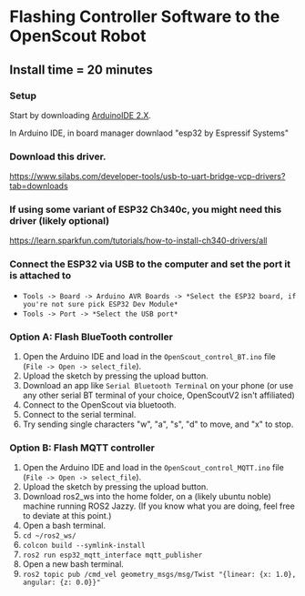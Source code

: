 # Flashing Controller Software to the OpenScout Robot

## Install time = 20 minutes

### Setup

Start by downloading [ArduinoIDE 2.X](https://www.arduino.cc/en/Main/Software).

In Arduino IDE, in board manager downlaod "esp32 by Espressif Systems"

### Download this driver.
https://www.silabs.com/developer-tools/usb-to-uart-bridge-vcp-drivers?tab=downloads

### If using some variant of ESP32 Ch340c, you might need this driver (likely optional)
https://learn.sparkfun.com/tutorials/how-to-install-ch340-drivers/all

### Connect the ESP32 via USB to the computer and set the port it is attached to
  
- `Tools -> Board -> Arduino AVR Boards -> *Select the ESP32 board, if you're not sure pick ESP32 Dev Module*`
- `Tools -> Port -> *Select the USB port*`

### Option A: Flash BlueTooth controller
1. Open the Arduino IDE and load in the `OpenScout_control_BT.ino` file (`File -> Open -> select_file`).
2. Upload the sketch by pressing the upload button.
3. Download an app like `Serial Bluetooth Terminal` on your phone (or use any other serial BT terminal of your choice, OpenScoutV2 isn't affiliated)
4. Connect to the OpenScout via bluetooth.
5. Connect to the serial terminal.
6. Try sending single characters "w", "a", "s", "d" to move, and "x" to stop.

### Option B: Flash MQTT controller
1. Open the Arduino IDE and load in the `OpenScout_control_MQTT.ino` file (`File -> Open -> select_file`).
2. Upload the sketch by pressing the upload button.
3. Download ros2_ws into the home folder, on a (likely ubuntu noble) machine running ROS2 Jazzy. (If you know what you are doing, feel free to deviate at this point.)
4. Open a bash terminal.
5. `cd ~/ros2_ws/`
6. `colcon build --symlink-install`
7. `ros2 run esp32_mqtt_interface mqtt_publisher`
8. Open a new bash terminal.
9. `ros2 topic pub /cmd_vel geometry_msgs/msg/Twist "{linear: {x: 1.0}, angular: {z: 0.0}}"`
